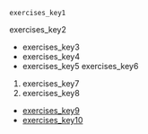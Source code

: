 ```ngMeta
exercises_key1
```

exercises_key2
* exercises_key3
* exercises_key4
* exercises_key5
exercises_key6


1. exercises_key7
2. exercises_key8
* [exercises_key9](http://learnenglishteens.britishcouncil.org/skills/listening/beginner-a1-listening)
* [exercises_key10](http://learnenglishteens.britishcouncil.org/skills/listening/elementary-a2-listening)
